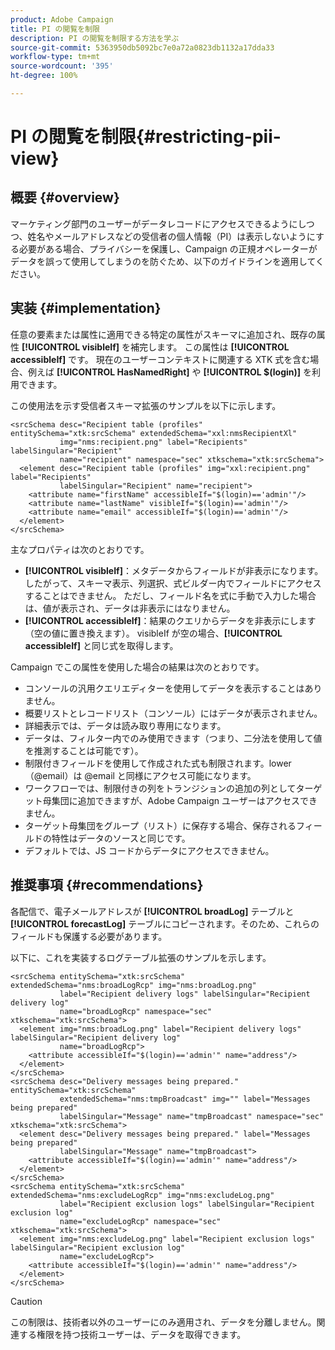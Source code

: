 ```yaml
---
product: Adobe Campaign
title: PI の閲覧を制限
description: PI の閲覧を制限する方法を学ぶ
source-git-commit: 5363950db5092bc7e0a72a0823db1132a17dda33
workflow-type: tm+mt
source-wordcount: '395'
ht-degree: 100%

---
```


# PI の閲覧を制限{#restricting-pii-view}

## 概要 {#overview}

マーケティング部門のユーザーがデータレコードにアクセスできるようにしつつ、姓名やメールアドレスなどの受信者の個人情報（PI）は表示しないようにする必要がある場合、プライバシーを保護し、Campaign の正規オペレーターがデータを誤って使用してしまうのを防ぐため、以下のガイドラインを適用してください。

## 実装 {#implementation}

任意の要素または属性に適用できる特定の属性がスキーマに追加され、既存の属性 **[!UICONTROL visibleIf]** を補完します。 この属性は **[!UICONTROL accessibleIf]** です。 現在のユーザーコンテキストに関連する XTK 式を含む場合、例えば **[!UICONTROL HasNamedRight]** や **[!UICONTROL $(login)]** を利用できます。

この使用法を示す受信者スキーマ拡張のサンプルを以下に示します。

```
<srcSchema desc="Recipient table (profiles" entitySchema="xtk:srcSchema" extendedSchema="xxl:nmsRecipientXl"
           img="nms:recipient.png" label="Recipients" labelSingular="Recipient"
           name="recipient" namespace="sec" xtkschema="xtk:srcSchema">
  <element desc="Recipient table (profiles" img="xxl:recipient.png" label="Recipients"
           labelSingular="Recipient" name="recipient">
    <attribute name="firstName" accessibleIf="$(login)=='admin'"/>
    <attribute name="lastName" visibleIf="$(login)=='admin'"/>
    <attribute name="email" accessibleIf="$(login)=='admin'"/>
  </element>
</srcSchema>
```

主なプロパティは次のとおりです。

* **[!UICONTROL visibleIf]**：メタデータからフィールドが非表示になります。したがって、スキーマ表示、列選択、式ビルダー内でフィールドにアクセスすることはできません。 ただし、フィールド名を式に手動で入力した場合は、値が表示され、データは非表示にはなりません。
* **[!UICONTROL accessibleIf]**：結果のクエリからデータを非表示にします（空の値に置き換えます）。 visibleIf が空の場合、**[!UICONTROL accessibleIf]** と同じ式を取得します。

Campaign でこの属性を使用した場合の結果は次のとおりです。

* コンソールの汎用クエリエディターを使用してデータを表示することはありません。
* 概要リストとレコードリスト（コンソール）にはデータが表示されません。
* 詳細表示では、データは読み取り専用になります。
* データは、フィルター内でのみ使用できます（つまり、二分法を使用して値を推測することは可能です）。
* 制限付きフィールドを使用して作成された式も制限されます。lower（@email）は @email と同様にアクセス可能になります。
* ワークフローでは、制限付きの列をトランジションの追加の列としてターゲット母集団に追加できますが、Adobe Campaign ユーザーはアクセスできません。
* ターゲット母集団をグループ（リスト）に保存する場合、保存されるフィールドの特性はデータのソースと同じです。
* デフォルトでは、JS コードからデータにアクセスできません。

## 推奨事項 {#recommendations}

各配信で、電子メールアドレスが **[!UICONTROL broadLog]** テーブルと **[!UICONTROL forecastLog]** テーブルにコピーされます。そのため、これらのフィールドも保護する必要があります。

以下に、これを実装するログテーブル拡張のサンプルを示します。

```
<srcSchema entitySchema="xtk:srcSchema" extendedSchema="nms:broadLogRcp" img="nms:broadLog.png"
           label="Recipient delivery logs" labelSingular="Recipient delivery log"
           name="broadLogRcp" namespace="sec" xtkschema="xtk:srcSchema">
  <element img="nms:broadLog.png" label="Recipient delivery logs" labelSingular="Recipient delivery log"
           name="broadLogRcp">
    <attribute accessibleIf="$(login)=='admin'" name="address"/>
  </element>
</srcSchema>
<srcSchema desc="Delivery messages being prepared." entitySchema="xtk:srcSchema"
           extendedSchema="nms:tmpBroadcast" img="" label="Messages being prepared"
           labelSingular="Message" name="tmpBroadcast" namespace="sec" xtkschema="xtk:srcSchema">
  <element desc="Delivery messages being prepared." label="Messages being prepared"
           labelSingular="Message" name="tmpBroadcast">
    <attribute accessibleIf="$(login)=='admin'" name="address"/>
  </element>
</srcSchema>
<srcSchema entitySchema="xtk:srcSchema" extendedSchema="nms:excludeLogRcp" img="nms:excludeLog.png"
           label="Recipient exclusion logs" labelSingular="Recipient exclusion log"
           name="excludeLogRcp" namespace="sec" xtkschema="xtk:srcSchema">
  <element img="nms:excludeLog.png" label="Recipient exclusion logs" labelSingular="Recipient exclusion log"
           name="excludeLogRcp">
    <attribute accessibleIf="$(login)=='admin'" name="address"/>
  </element>
</srcSchema>
```

>[!CAUTION]
>
>この制限は、技術者以外のユーザーにのみ適用され、データを分離しません。関連する権限を持つ技術ユーザーは、データを取得できます。
